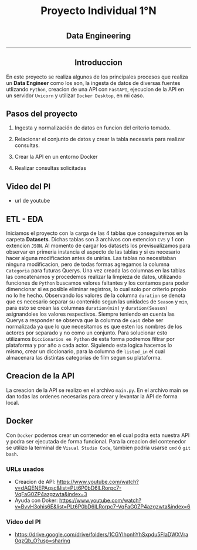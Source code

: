  ## <h1 align=center>**Proyecto Individual 1°N**</h1>
 # <h2 align=center>Data Engineering</h2>
 
 <hr>

 ## <h2 align=center>**Introduccion**</h3>

En este proyecto se realiza algunos de los principales procesos que realiza un **Data Engineer** como los son,
la ingesta de datos de diversas fuentes utlizando `Python`, creacion de una API con `FastAPI`, ejecucion de la API en un servidor `Uvicorn` y utilizar `Docker Desktop`, en mi caso.


## **Pasos del proyecto**

1. Ingesta y normalización de datos en funcion del criterio tomado.

2. Relacionar el conjunto de datos y crear la tabla necesaria para realizar consultas. 

3. Crear la API en un entorno Docker

5. Realizar consultas solicitadas

## **Video del PI**
+ url de youtube

## **ETL - EDA**
Iniciamos el proyecto con la carga de las 4 tablas que conseguiremos en la carpeta **Datasets**.
Dichas tablas son 3 archivos con extencion ``CVS`` y 1 con extencion `JSON`. Al momento de cargar los datasets
los previsualizamos para observar en primeria instancia el aspecto de las tablas y si es necesario hacer alguna modificacion antes de unirlas. Las tablas no necesitaban ninguna modificacion, pero de todas formas agregamos la columna `Categoria` para futuras Querys. Una vez creada las columnas en las tablas las concatenamos y procedemos  realizar la limpieza de datos, utilizando funciones de `Python` buscamos valores faltantes y los contamos para poder dimencionar si es posible eliminar registros, lo cual solo por criterio propio no lo he hecho. Observando los valores de la columna `duration` se denota que es necesario separar su contenido segun las unidades de  `Season` y `min`, para esto se crean las columnas `duration(min)` y `duration(Season)` asignandoles los valores respectivos.
Siempre teniendo en cuenta las Querys a responder se observa que la columna de `cast` debe ser normalizada ya que lo que necesitamos es que esten los nombres de los actores por separado y no como un conjunto. Para solucionar esto utilizamos `Diccionarios en Python` de esta forma podremos filtrar por plataforma y por año a cada actor.
Siguiendo esta logica hacemos lo mismo, crear un diccionario, para la columna de `listed_in` el cual almacenara
las distintas categorias de film segun su plataforma.

## **Creacion de la API**
La creacion de la API se realizo  en el archivo `main.py`. En el archivo main se dan todas las ordenes necesarias
para crear y levantar la API de forma local.

## **Docker**
Con `Docker` podemos crear un contenedor en el cual podra esta nuestra API y podra ser ejecutada de forma funcional. Para la creacion del contenedor se utilizo la terminal de `Visual Studio Code`, tambien podria usarse ``cmd`` ó `git bash`.
### **URLs usados**
+ Creacion de API: https://www.youtube.com/watch?v=dAQENEPAqsc&list=PLt6P0bD6lLRorpc7-VqFaG0ZP4azgzwta&index=3
+ Ayuda con Doker: https://www.youtube.com/watch?v=BvvH3ohis6E&list=PLt6P0bD6lLRorpc7-VqFaG0ZP4azgzwta&index=6

### **Video del PI**
+ https://drive.google.com/drive/folders/1CGYIhpnhYhSxpdu5FIaDWXVra0qzQb_O?usp=sharing
